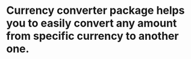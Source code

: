 # Currency converter package helps you to easily convert any amount from specific currency to another one.